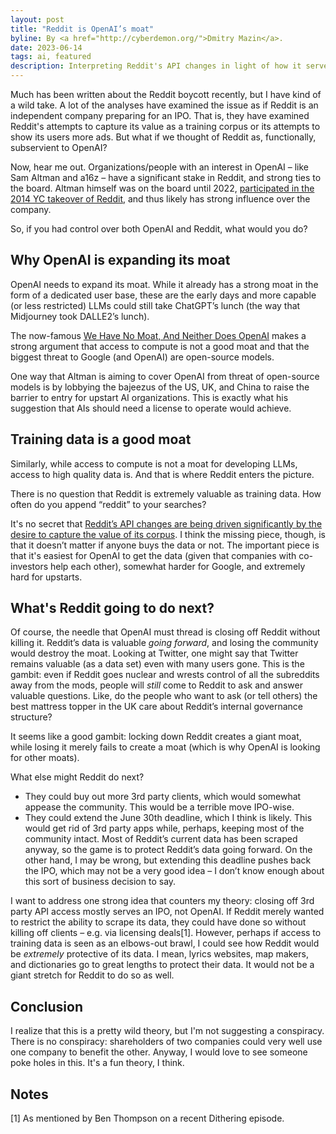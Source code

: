 ```yaml
---
layout: post
title: "Reddit is OpenAI’s moat"
byline: By <a href="http://cyberdemon.org/">Dmitry Mazin</a>.
date: 2023-06-14
tags: ai, featured
description: Interpreting Reddit's API changes in light of how it serves OpenAI.
---
```

Much has been written about the Reddit boycott recently, but I have kind of a wild take. A lot of the analyses have examined the issue as if Reddit is an independent company preparing for an IPO. That is, they have examined Reddit's attempts to capture its value as a training corpus or its attempts to show its users more ads. But what if we thought of Reddit as, functionally, subservient to OpenAI?

Now, hear me out. Organizations/people with an interest in OpenAI – like Sam Altman and a16z – have a significant stake in Reddit, and strong ties to the board. Altman himself was on the board until 2022, [participated in the 2014 YC takeover of Reddit](https://blog.samaltman.com/a-new-team-at-reddit), and thus likely has strong influence over the company.

So, if you had control over both OpenAI and Reddit, what would you do?

## Why OpenAI is expanding its moat
OpenAI needs to expand its moat. While it already has a strong moat in the form of a dedicated user base, these are the early days and more capable (or less restricted) LLMs could still take ChatGPT’s lunch (the way that Midjourney took DALLE2’s lunch).

The now-famous [We Have No Moat, And Neither Does OpenAI](https://www.semianalysis.com/p/google-we-have-no-moat-and-neither) makes a strong argument that access to compute is not a good moat and that the biggest threat to Google (and OpenAI) are open-source models.

One way that Altman is aiming to cover OpenAI from threat of open-source models is by lobbying the bajeezus of the US, UK, and China to raise the barrier to entry for upstart AI organizations. This is exactly what his suggestion that AIs should need a license to operate would achieve.

## Training data is a good moat
Similarly, while access to compute is not a moat for developing LLMs, access to high quality data is. And that is where Reddit enters the picture.

There is no question that Reddit is extremely valuable as training data. How often do you append “reddit” to your searches?

It's no secret that [Reddit’s API changes are being driven significantly by the desire to capture the value of its corpus](https://www.theverge.com/2023/4/18/23688463/reddit-developer-api-terms-change-monetization-ai). I think the missing piece, though, is that it doesn’t matter if anyone buys the data or not. The important piece is that it's easiest for OpenAI to get the data (given that companies with co-investors help each other), somewhat harder for Google, and extremely hard for upstarts.

## What's Reddit going to do next?
Of course, the needle that OpenAI must thread is closing off Reddit without killing it. Reddit’s data is valuable *going forward*, and losing the community would destroy the moat. Looking at Twitter, one might say that Twitter remains valuable (as a data set) even with many users gone. This is the gambit: even if Reddit goes nuclear and wrests control of all the subreddits away from the mods, people will *still* come to Reddit to ask and answer valuable questions. Like, do the people who want to ask (or tell others) the best mattress topper in the UK care about Reddit’s internal governance structure?

It seems like a good gambit: locking down Reddit creates a giant moat, while losing it merely fails to create a moat (which is why OpenAI is looking for other moats).

What else might Reddit do next?
* They could buy out more 3rd party clients, which would somewhat appease the community. This would be a terrible move IPO-wise.
* They could extend the June 30th deadline, which I think is likely. This would get rid of 3rd party apps while, perhaps, keeping most of the community intact. Most of Reddit’s current data has been scraped anyway, so the game is to protect Reddit’s data going forward. On the other hand, I may be wrong, but extending this deadline pushes back the IPO, which may not be a very good idea – I don’t know enough about this sort of business decision to say.

I want to address one strong idea that counters my theory: closing off 3rd party API access mostly serves an IPO, not OpenAI. If Reddit merely wanted to restrict the ability to scrape its data, they could have done so without killing off clients – e.g. via licensing deals[1]. However, perhaps if access to training data is seen as an elbows-out brawl, I could see how Reddit would be *extremely* protective of its data. I mean, lyrics websites, map makers, and dictionaries go to great lengths to protect their data. It would not be a giant stretch for Reddit to do so as well.

## Conclusion
I realize that this is a pretty wild theory, but I'm not suggesting a conspiracy. There is no conspiracy: shareholders of two companies could very well use one company to benefit the other. Anyway, I would love to see someone poke holes in this. It's a fun theory, I think.

## Notes
[1] As mentioned by Ben Thompson on a recent Dithering episode.